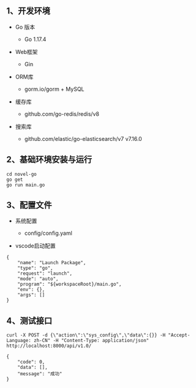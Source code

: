 ## 1、开发环境

+ Go 版本

  - Go 1.17.4

+ Web框架

  - Gin

+ ORM库

  - gorm.io/gorm + MySQL

+ 缓存库

  - github.com/go-redis/redis/v8

+ 搜索库

  - github.com/elastic/go-elasticsearch/v7 v7.16.0

## 2、基础环境安装与运行

```
cd novel-go
go get
go run main.go
```

## 3、配置文件

+ 系统配置

  - config/config.yaml

+ vscode启动配置

```
{
    "name": "Launch Package",
    "type": "go",
    "request": "launch",
    "mode": "auto",
    "program": "${workspaceRoot}/main.go",
    "env": {},
    "args": []
}
```

## 4、测试接口

```
curl -X POST -d {\"action\":\"sys_config\",\"data\":{}} -H "Accept-Language: zh-CN" -H "Content-Type: application/json" http://localhost:8000/api/v1.0/
```
```
{
    "code": 0,
    "data": [],
    "message": "成功"
}
```